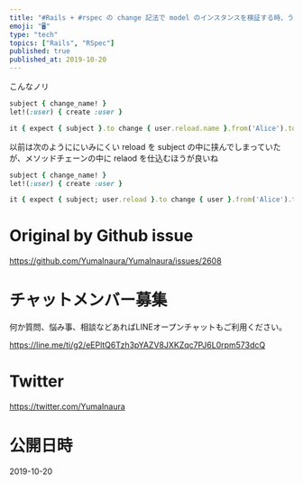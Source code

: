 ```yaml
---
title: "#Rails + #rspec の change 記法で model のインスタンスを検証する時、うまくいかないときは reload を挟め"
emoji: "🖥"
type: "tech"
topics: ["Rails", "RSpec"]
published: true
published_at: 2019-10-20
---
```


こんなノリ


```rb
subject { change_name! }
let!(:user) { create :user }

it { expect { subject }.to change { user.reload.name }.from('Alice').to('Bob')  }
```

以前は次のようににいみにくい reload を subject の中に挟んでしまっていたが、メソッドチェーンの中に relaod を仕込むほうが良いね

```rb
subject { change_name! }
let!(:user) { create :user }

it { expect { subject; user.reload }.to change { user }.from('Alice').to('Bob')  }
```


# Original by Github issue

https://github.com/YumaInaura/YumaInaura/issues/2608








<!-- Update From Qiita API -->

# チャットメンバー募集


何か質問、悩み事、相談などあればLINEオープンチャットもご利用ください。

https://line.me/ti/g2/eEPltQ6Tzh3pYAZV8JXKZqc7PJ6L0rpm573dcQ





# Twitter


https://twitter.com/YumaInaura


<!-- Update From Qiita API -->



# 公開日時

2019-10-20
